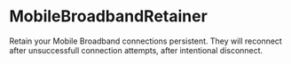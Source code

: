 # MobileBroadbandRetainer

Retain your Mobile Broadband connections persistent. They will reconnect after unsuccessfull connection attempts, after intentional disconnect.

